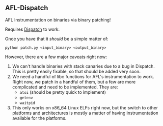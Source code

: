 AFL-Dispatch
------------

AFL Instrumentation on binaries via binary patching!


Requires [Dispatch](https://github.com/isislab/dispatch) to work.

Once you have that it _should_ be a simple matter of:

`python patch.py <input_binary> <output_binary>`


However, there are a few major caveats right now:
1. We can't handle binaries with stack canaries due to a bug in Dispatch. This is pretty easily fixable, so that should be added very soon.
2. We need a handful of libc functions for AFL's instrumentation to work. Right now, we patch in a handful of them, but a few are more complicated and need to be implemented. They are:
    - `atoi` (should be pretty quick to implement)
    - `getenv`
    - `waitpid`
3. This only works on x86\_64 Linux ELFs right now, but the switch to other platforms and architectures is mostly a matter of having instrumentation available for the platforms. 

